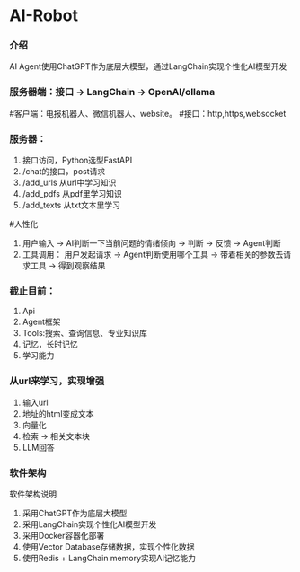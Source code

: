 # AI-Robot

### 介绍
AI Agent使用ChatGPT作为底层大模型，通过LangChain实现个性化AI模型开发

### 服务器端：接口 -> LangChain -> OpenAI/ollama
#客户端：电报机器人、微信机器人、website。
#接口：http,https,websocket

### 服务器：
1. 接口访问，Python选型FastAPI
2. /chat的接口，post请求
3. /add_urls 从url中学习知识
4. /add_pdfs 从pdf里学习知识
5. /add_texts 从txt文本里学习

#人性化
1. 用户输入 -> AI判断一下当前问题的情绪倾向 -> 判断 -> 反馈 -> Agent判断
2. 工具调用： 用户发起请求 -> Agent判断使用哪个工具 -> 带着相关的参数去请求工具 -> 得到观察结果

### 截止目前：
1. Api
2. Agent框架
3. Tools:搜索、查询信息、专业知识库
4. 记忆，长时记忆
5. 学习能力

### 从url来学习，实现增强
1. 输入url
2. 地址的html变成文本
3. 向量化
4. 检索 -> 相关文本块
5. LLM回答

### 软件架构
软件架构说明
1. 采用ChatGPT作为底层大模型
2. 采用LangChain实现个性化AI模型开发
3. 采用Docker容器化部署
4. 使用Vector Database存储数据，实现个性化数据
5. 使用Redis + LangChain memory实现AI记忆能力
